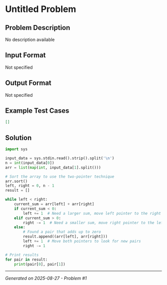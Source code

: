 # Untitled Problem

## Problem Description
No description available

## Input Format
Not specified

## Output Format
Not specified

## Example Test Cases
```json
[]
```

## Solution
```python
import sys

input_data = sys.stdin.read().strip().split('\n')
n = int(input_data[0])
arr = list(map(int, input_data[1].split()))

# Sort the array to use the two-pointer technique
arr.sort()
left, right = 0, n - 1
result = []

while left < right:
    current_sum = arr[left] + arr[right]
    if current_sum < 0:
        left += 1  # Need a larger sum, move left pointer to the right
    elif current_sum > 0:
        right -= 1  # Need a smaller sum, move right pointer to the left
    else:
        # Found a pair that adds up to zero
        result.append((arr[left], arr[right]))
        left += 1  # Move both pointers to look for new pairs
        right -= 1

# Print results
for pair in result:
    print(pair[0], pair[1])
```

---
*Generated on 2025-08-27 - Problem #1*